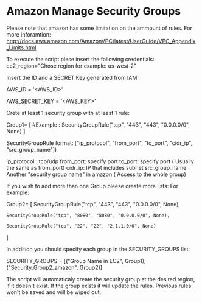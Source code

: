 # Amazon Manage Security Groups

Please note that amazon has some limitation on the ammount of rules.
For more inforamtion:
http://docs.aws.amazon.com/AmazonVPC/latest/UserGuide/VPC_Appendix_Limits.html

To execute the script plese insert the following credentials: 
ec2_region="Chose region for example: us-west-2"

Insert the ID and a SECRET Key generated from IAM:

AWS_ID = '\<AWS_ID\>'

AWS_SECRET_KEY = '\<AWS_KEY\>'


Crete at least 1 security group with at least 1 rule:

Group1= [
	#Example : SecurityGroupRule("tcp", "443", "443", "0.0.0.0/0", None)
]

SecurityGroupRule format:
["ip_protocol", "from_port", "to_port", "cidr_ip", "src_group_name"])

ip_protocol : tcp/udp
from_port: specify port
to_port: specify port ( Usually the same as from_port)
cidr_ip: IP that includes subnet
src_group_name: Another "security group name" in amazon ( Access to the whole group)  

If you wish to add more than one Group pleese create more lists:
For example:

Group2= [
	SecurityGroupRule("tcp", "443", "443", "0.0.0.0/0", None),
	
	SecurityGroupRule("tcp", "8080", "8080", "0.0.0.0/0", None),
	
	SecurityGroupRule("tcp", "22", "22", "2.1.1.0/0", None)
]


In addition you should specify each group in the SECURITY_GROUPS list:

SECURITY_GROUPS = [("Group Name in EC2", Group1), ("Security_Group2_amazon", Group2)]

The script will automaticaly create the security group at the desired region, if it doesn't exist. 
If the group exists it will update the rules. Previous rules won't be saved and will be wiped out. 
